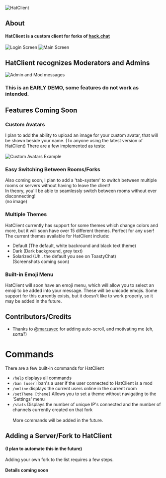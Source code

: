 ![HatClient](http://paswd4.com/s/x84e3q.png)

## About
#### HatClient is a custom client for forks of [hack.chat](https://github.com/AndrewBelt/hack.chat "hack.chat")
![Login Screen](http://paswd4.com/s/a2r98h.png)
![Main Screen](http://paswd4.com/s/ds59he.png)

## HatClient recognizes Moderators and Admins
![Admin and Mod messages](http://paswd4.com/s/apx72c.png)<br>
### This is an **EARLY DEMO**, some features do not work as intended.

## Features Coming Soon
### Custom Avatars
I plan to add the ability to upload an image for your custom avatar, that will be shown beside your name. (To anyone using the latest version of HatClient)
There are a few implemented as tests:<br><br>
![Custom Avatars Example](http://paswd4.com/s/udd742.png)

### Easy Switching Between Rooms/Forks
Also coming soon, I plan to add a 'tab-system' to switch between multiple rooms or servers without having to leave the client!<br>In theory, you'll be able to seamlessly switch between rooms without ever disconnecting!<br>(no image)<br>

### Multiple Themes
HatClient currently has support for some themes which change colors and more, but it will soon have over 15 different themes. Perfect for any user!<br>The current themes available for HatClient include:<br>
* Default (The default, white backround and black text theme)
* Dark (Dark background, grey text)
* Solarized (Uh.. the default you see on ToastyChat)<br>
(Screenshots coming soon)

### Built-in Emoji Menu
HatClient will soon have an emoji menu, which will allow you to select an emoji to be added into your message. These will be unicode emojis. Some support for this currently exists, but it doesn't like to work properly, so it may be added in the future.

## Contributors/Credits
- Thanks to [@marzavec](https://github.com/marzavec) for adding auto-scroll, and motivating me (eh, sorta?)

Commands
========
There are a few built-in commands for HatClient
- `/help` displays all commands
- `/ban [user]` ban's a user if the user connected to HatClient is a mod
- `/online` displays the current users online in the current room
- `/setTheme [theme]` Allows you to set a theme without navigating to the 'Settings' menu
- `/stats` Displays the number of unique IP's connected and the number of channels currently created on that fork
<br><br>More commands will be added in the future.

## Adding a Server/Fork to HatClient
#### (I plan to automate this in the future)
Adding your own fork to the list requires a few steps.<br><br>
**Details coming soon**
